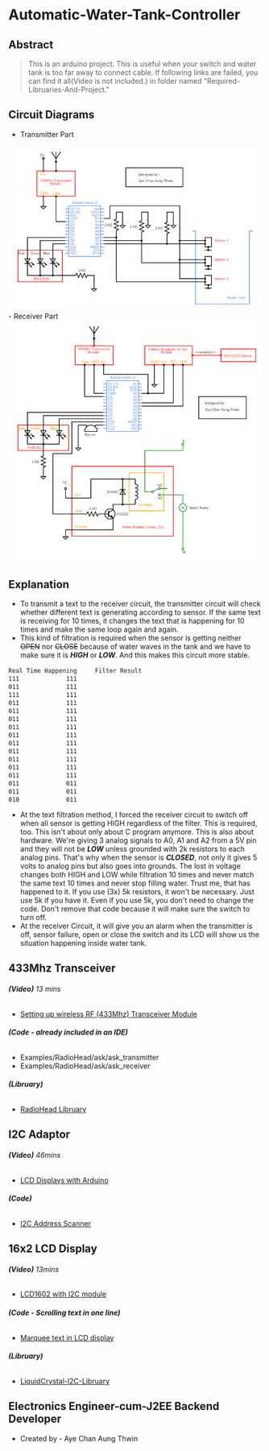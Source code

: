 # Automatic-Water-Tank-Controller
## Abstract
> This is an arduino project.
> This is useful when your switch and water tank is too far away to connect cable.
> If following links are failed, you can find it all(Video is not included.) in folder named "Required-Libruaries-And-Project."

## Circuit Diagrams
- Transmitter Part
<img src="main-project/circuit-diagram/transmitter.png" alt="Circuit diagram showing transmission part!"> 
- Receiver Part
<img src="main-project/circuit-diagram/receiver.png" alt="Circuit diagram showing receiving part!">

## Explanation
- To transmit a text to the receiver circuit, the transmitter circuit will check whether different text is generating according to sensor. If the same text is receiving for 10 times, it changes the text that is happening for 10 times and make the same loop again and again. 
- This kind of filtration is required when the sensor is getting neither ~~OPEN~~ nor ~~CLOSE~~ because of water waves in the tank and we have to make sure it is ***HIGH*** or ***LOW***. And this makes this circuit more stable.
```
Real Time Happening		Filter Result
111				111
011				111
111				111
011				111
011				111
011				111
011				111
011				111
011				111
011				111
011				111
011				111
011				111
011				011
011				011
010				011
```
- At the text filtration method, I forced the receiver circuit to switch off when all sensor is getting HIGH regardless of the filter. This is required, too. This isn't about only about C program anymore. This is also about hardware. We're giving 3 analog signals to A0, A1 and A2 from a 5V pin and they will not be ***LOW*** unless grounded with 2k resistors to each analog pins. That's why when the sensor is ***CLOSED***, not only it gives 5 volts to analog pins but also goes into grounds. The lost in voltage changes both HIGH and LOW while filtration 10 times and never match the same text 10 times and never stop filling water. Trust me, that has happened to it. If you use (3x) 5k resistors, it won't be necessary. Just use 5k if you have it. Even if you use 5k, you don't need to change the code. Don't remove that code because it will make sure the switch to turn off.
- At the receiver Circuit, it will give you an alarm when the transmitter is off, sensor failure, open or close the switch and its LCD will show us the situation happening inside water tank.

## 433Mhz Transceiver
###### **(Video)** *13 mins* ######
- [Setting up wireless RF (433Mhz) Transceiver Module](https://www.youtube.com/watch?v=txSrx5druXg)
###### **(Code - already included in an IDE)**  ######
- Examples/RadioHead/ask/ask_transmitter
- Examples/RadioHead/ask/ask_receiver
###### **(Libruary)** ######
- [RadioHead Libruary](http://www.airspayce.com/mikem/arduino/RadioHead/index.html)

## I2C Adaptor
###### **(Video)** *46mins* ######
- [LCD Displays with Arduino](https://www.youtube.com/watch?v=wEbGhYjn4QI&t=1746s)
###### **(Code)** ######
- [I2C Address Scanner](https://playground.arduino.cc/Main/I2cScanner/)

## 16x2 LCD Display
###### **(Video)** *13mins* ######
- [LCD1602 with I2C module](https://www.youtube.com/watch?v=q9YC_GVHy5A)
###### **(Code - Scrolling text in one line)** ######
- [Marquee text in LCD display](https://forum.arduino.cc/index.php?topic=422542.0)
###### **(Libruary)** ######
- [LiquidCrystal-I2C-Libruary](https://github.com/fdebrabander/Arduino-LiquidCrystal-I2C-library)

## Electronics Engineer-cum-J2EE Backend Developer ##
-  Created by - Aye Chan Aung Thwin
